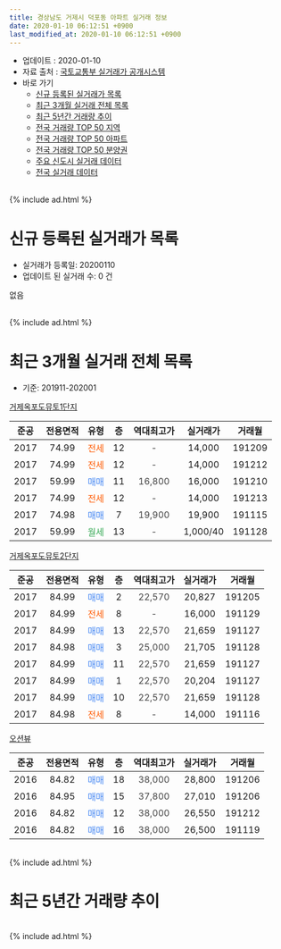 ```yaml
---
title: 경상남도 거제시 덕포동 아파트 실거래 정보
date: 2020-01-10 06:12:51 +0900
last_modified_at: 2020-01-10 06:12:51 +0900
---
```


* 업데이트 : 2020-01-10
* 자료 출처 : [국토교통부 실거래가 공개시스템](http://rt.molit.go.kr)
* 바로 가기
    * [신규 등록된 실거래가 목록](#신규-등록된-실거래가-목록)
    * [최근 3개월 실거래 전체 목록](#최근-3개월-실거래-전체-목록)
    * [최근 5년간 거래량 추이](#최근-5년간-거래량-추이)
    * [전국 거래량 TOP 50 지역](https://inasie.github.io/apt-trade-info/최근-3개월-전국에서-가장-거래가-많이-발생한-지역)
    * [전국 거래량 TOP 50 아파트](https://inasie.github.io/apt-trade-info/최근-3개월-전국에서-가장-거래가-많이-발생한-아파트)
    * [전국 거래량 TOP 50 분양권](https://inasie.github.io/apt-trade-info/최근-3개월-전국에서-가장-거래가-많이-발생한-분양권)
    * [주요 신도시 실거래 데이터](https://inasie.github.io/apt-trade-info/주요-신도시)
    * [전국 실거래 데이터](https://inasie.github.io/apt-trade-info/전국)
<br>
{% include ad.html %}
<br>

# 신규 등록된 실거래가 목록
* 실거래가 등록일: 20200110
* 업데이트 된 실거래 수: 0 건

없음

<br>
{% include ad.html %}
<br>

# 최근 3개월 실거래 전체 목록
* 기준: 201911-202001


[거제옥포도뮤토1단지](https://search.naver.com/search.naver?query=%EA%B2%BD%EC%83%81%EB%82%A8%EB%8F%84+%EA%B1%B0%EC%A0%9C%EC%8B%9C+%EB%8D%95%ED%8F%AC%EB%8F%99+%EA%B1%B0%EC%A0%9C%EC%98%A5%ED%8F%AC%EB%8F%84%EB%AE%A4%ED%86%A01%EB%8B%A8%EC%A7%80)

|준공|전용면적|유형|층|역대최고가|실거래가|거래월|
|:---:|:---:|:---:|:---:|:---:|:---:|:---:|
|2017|74.99|<span style="color:#ff5a00">전세</span>|12|<span style="color:#444444">-</span>|14,000|191209|
|2017|74.99|<span style="color:#ff5a00">전세</span>|12|<span style="color:#444444">-</span>|14,000|191212|
|2017|59.99|<span style="color:#4285f3">매매</span>|11|<span style="color:#444444">16,800</span>|16,000|191210|
|2017|74.99|<span style="color:#ff5a00">전세</span>|12|<span style="color:#444444">-</span>|14,000|191213|
|2017|74.98|<span style="color:#4285f3">매매</span>|7|<span style="color:#444444">19,900</span>|19,900|191115|
|2017|59.99|<span style="color:#34a853">월세</span>|13|<span style="color:#444444">-</span>|1,000/40|191128|

[거제옥포도뮤토2단지](https://search.naver.com/search.naver?query=%EA%B2%BD%EC%83%81%EB%82%A8%EB%8F%84+%EA%B1%B0%EC%A0%9C%EC%8B%9C+%EB%8D%95%ED%8F%AC%EB%8F%99+%EA%B1%B0%EC%A0%9C%EC%98%A5%ED%8F%AC%EB%8F%84%EB%AE%A4%ED%86%A02%EB%8B%A8%EC%A7%80)

|준공|전용면적|유형|층|역대최고가|실거래가|거래월|
|:---:|:---:|:---:|:---:|:---:|:---:|:---:|
|2017|84.99|<span style="color:#4285f3">매매</span>|2|<span style="color:#444444">22,570</span>|20,827|191205|
|2017|84.99|<span style="color:#ff5a00">전세</span>|8|<span style="color:#444444">-</span>|16,000|191129|
|2017|84.99|<span style="color:#4285f3">매매</span>|13|<span style="color:#444444">22,570</span>|21,659|191127|
|2017|84.98|<span style="color:#4285f3">매매</span>|3|<span style="color:#444444">25,000</span>|21,705|191128|
|2017|84.99|<span style="color:#4285f3">매매</span>|11|<span style="color:#444444">22,570</span>|21,659|191127|
|2017|84.99|<span style="color:#4285f3">매매</span>|1|<span style="color:#444444">22,570</span>|20,204|191127|
|2017|84.99|<span style="color:#4285f3">매매</span>|10|<span style="color:#444444">22,570</span>|21,659|191128|
|2017|84.98|<span style="color:#ff5a00">전세</span>|8|<span style="color:#444444">-</span>|14,000|191116|

[오션뷰](https://search.naver.com/search.naver?query=%EA%B2%BD%EC%83%81%EB%82%A8%EB%8F%84+%EA%B1%B0%EC%A0%9C%EC%8B%9C+%EB%8D%95%ED%8F%AC%EB%8F%99+%EC%98%A4%EC%85%98%EB%B7%B0)

|준공|전용면적|유형|층|역대최고가|실거래가|거래월|
|:---:|:---:|:---:|:---:|:---:|:---:|:---:|
|2016|84.82|<span style="color:#4285f3">매매</span>|18|<span style="color:#444444">38,000</span>|28,800|191206|
|2016|84.95|<span style="color:#4285f3">매매</span>|15|<span style="color:#444444">37,800</span>|27,010|191206|
|2016|84.82|<span style="color:#4285f3">매매</span>|12|<span style="color:#444444">38,000</span>|26,550|191212|
|2016|84.82|<span style="color:#4285f3">매매</span>|16|<span style="color:#444444">38,000</span>|26,500|191119|


<br>
{% include ad.html %}
<br>

# 최근 5년간 거래량 추이


<div style="width:100%;">
    <canvas id="deal_progress" height="200"></canvas>
</div>

<script>
new Chart(document.getElementById("deal_progress"), {
    type: 'line',
    data: {
        labels: ['201501','201502','201503','201504','201505','201506','201507','201508','201509','201510','201511','201512','201601','201602','201603','201604','201605','201606','201607','201608','201609','201610','201611','201612','201701','201702','201703','201704','201705','201706','201707','201708','201709','201710','201711','201712','201801','201802','201803','201804','201805','201806','201807','201808','201809','201810','201811','201812','201901','201902','201903','201904','201905','201906','201907','201908','201909','201910','201911','201912','202001'],
        datasets: [{
            label: '매매',
            pointRadius: 1,
            data: [0, 0, 0, 0, 0, 0, 0, 0, 0, 1, 1, 0, 1, 1, 2, 1, 0, 0, 0, 2, 15, 12, 1, 0, 0, 0, 0, 1, 0, 1, 0, 1, 0, 0, 1, 0, 0, 3, 1, 2, 1, 8, 2, 4, 2, 7, 78, 3, 3, 1, 2, 2, 7, 6, 6, 15, 3, 3, 7, 5, 0],
            borderColor: "rgba(255, 201, 14, 1)",
            backgroundColor: "rgba(255, 201, 14, 0.5)",
            fill: false,
            lineTension: 0
        },{
            label: '전월세',
            pointRadius: 1,
            data: [0, 0, 0, 0, 0, 0, 0, 0, 0, 0, 0, 0, 0, 0, 0, 0, 0, 0, 0, 2, 0, 1, 0, 0, 1, 0, 0, 0, 2, 10, 16, 15, 4, 2, 1, 0, 1, 2, 0, 0, 0, 3, 0, 0, 1, 3, 0, 0, 1, 0, 6, 3, 4, 5, 3, 6, 4, 2, 3, 3, 0],
            borderColor: "rgba(0, 141, 185, 1)",
            backgroundColor: "rgba(0, 141, 185, 0.5)",
            fill: false,
            lineTension: 0
        }
        ]
    },
    options: {
        responsive: true,
        title: {
            display: false
        },
        tooltips: {
            mode: 'index',
            intersect: false
        },
        hover: {
            mode: 'nearest',
            intersect: true
        },
        scales: {
            xAxes: [{
                display: true,
                scaleLabel: {
                    display: true,
                    labelString: '년/월'
                }
            }],
            yAxes: [{
                display: true,
                ticks: {
                    suggestedMin: 0,
                },
                scaleLabel: {
                    display: true,
                    labelString: '실거래 수'
                }
            }]
        }
    }
});

</script>


<br>
{% include ad.html %}
<br>

